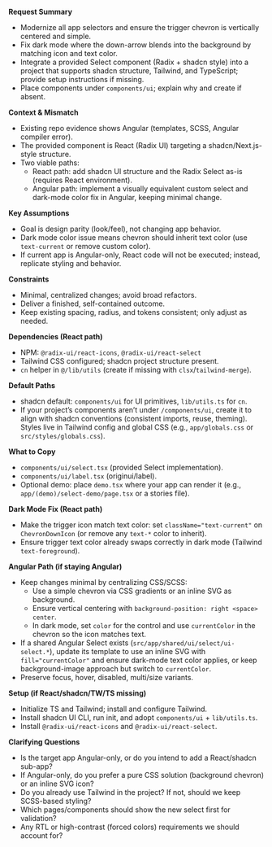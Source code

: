 **Request Summary**
- Modernize all app selectors and ensure the trigger chevron is vertically centered and simple.
- Fix dark mode where the down-arrow blends into the background by matching icon and text color.
- Integrate a provided Select component (Radix + shadcn style) into a project that supports shadcn structure, Tailwind, and TypeScript; provide setup instructions if missing.
- Place components under `components/ui`; explain why and create if absent.

**Context & Mismatch**
- Existing repo evidence shows Angular (templates, SCSS, Angular compiler error).
- The provided component is React (Radix UI) targeting a shadcn/Next.js-style structure.
- Two viable paths:
  - React path: add shadcn UI structure and the Radix Select as-is (requires React environment).
  - Angular path: implement a visually equivalent custom select and dark-mode color fix in Angular, keeping minimal change.

**Key Assumptions**
- Goal is design parity (look/feel), not changing app behavior.
- Dark mode color issue means chevron should inherit text color (use `text-current` or remove custom color).
- If current app is Angular-only, React code will not be executed; instead, replicate styling and behavior.

**Constraints**
- Minimal, centralized changes; avoid broad refactors.
- Deliver a finished, self-contained outcome.
- Keep existing spacing, radius, and tokens consistent; only adjust as needed.

**Dependencies (React path)**
- NPM: `@radix-ui/react-icons`, `@radix-ui/react-select`
- Tailwind CSS configured; shadcn project structure present.
- `cn` helper in `@/lib/utils` (create if missing with `clsx`/`tailwind-merge`).

**Default Paths**
- shadcn default: `components/ui` for UI primitives, `lib/utils.ts` for `cn`.
- If your project’s components aren’t under `/components/ui`, create it to align with shadcn conventions (consistent imports, reuse, theming). Styles live in Tailwind config and global CSS (e.g., `app/globals.css` or `src/styles/globals.css`).

**What to Copy**
- `components/ui/select.tsx` (provided Select implementation).
- `components/ui/label.tsx` (originui/label).
- Optional demo: place `demo.tsx` where your app can render it (e.g., `app/(demo)/select-demo/page.tsx` or a stories file).

**Dark Mode Fix (React path)**
- Make the trigger icon match text color: set `className="text-current"` on `ChevronDownIcon` (or remove any `text-*` color to inherit).
- Ensure trigger text color already swaps correctly in dark mode (Tailwind `text-foreground`).

**Angular Path (if staying Angular)**
- Keep changes minimal by centralizing CSS/SCSS:
  - Use a simple chevron via CSS gradients or an inline SVG as background.
  - Ensure vertical centering with `background-position: right <space> center`.
  - In dark mode, set `color` for the control and use `currentColor` in the chevron so the icon matches text.
- If a shared Angular Select exists (`src/app/shared/ui/select/ui-select.*`), update its template to use an inline SVG with `fill="currentColor"` and ensure dark-mode text color applies, or keep background-image approach but switch to `currentColor`.
- Preserve focus, hover, disabled, multi/size variants.

**Setup (if React/shadcn/TW/TS missing)**
- Initialize TS and Tailwind; install and configure Tailwind.
- Install shadcn UI CLI, run init, and adopt `components/ui` + `lib/utils.ts`.
- Install `@radix-ui/react-icons` and `@radix-ui/react-select`.

**Clarifying Questions**
- Is the target app Angular-only, or do you intend to add a React/shadcn sub-app?
- If Angular-only, do you prefer a pure CSS solution (background chevron) or an inline SVG icon?
- Do you already use Tailwind in the project? If not, should we keep SCSS-based styling?
- Which pages/components should show the new select first for validation?
- Any RTL or high-contrast (forced colors) requirements we should account for?